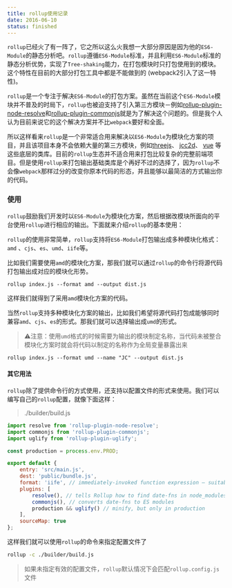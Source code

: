 ```yaml
---
title: rollup使用记录
date: 2016-06-10
status: finished
---
```


`rollup`已经火了有一阵了，它之所以这么火我想一大部分原因是因为他的`ES6-Module`的静态分析吧。`rollup`遵循`ES6-Module`标准，并且利用`ES6-Module`标准的静态分析优势，实现了`Tree-shaking`能力，在打包模块时只打包使用到的模块。这个特性在目前的大部分打包工具中都是不能做到的 (webpack2引入了这一特性)。

`rollup`是一个专注于解决`ES6-Module`的打包方案。虽然在当前这个`ES6-Module`模块并不普及的时局下，`rollup`也被迫支持了引入第三方模块－例如[rollup-plugin-node-resolve](https://github.com/rollup/rollup-plugin-node-resolve)和[rollup-plugin-commonjs](https://github.com/rollup/rollup-plugin-commonjs)就是为了解决这个问题的。但是我个人认为目前来说它的这个解决方案并不比`webpack`要好和全面。

所以这样看来`rollup`是一个非常适合用来解决以`ES6-Module`为模块化方案的项目，并且该项目本身不会依赖大量的第三方模块，例如[threejs](https://github.com/mrdoob/three.js/)、 [jcc2d](https://github.com/jasonChen1982/jcc2d)、 [vue](https://github.com/vuejs/vue) 等这些底层的类库。目前的`rollup`生态并不适合用来打包比较复杂的完整前端项目。但是使用`rollup`来打包输出基础类库是个再好不过的选择了，因为`rollup`不会像`webpack`那样过分的改变你原本代码的形态，并且能够以最简洁的方式输出你的代码。

### 使用

`rollup`鼓励我们开发时以`ES6-Module`为模块化方案，然后根据改模块所面向的平台使用`rollup`进行相应的输出。下面就来介绍`rollup`的基本使用：

`rollup`的使用非常简单，`rollup`支持将`ES6-Module`打包输出成多种模块化格式：`amd` 、`cjs`、`es`、`umd`、`iife`等。

比如我们需要使用`amd`的模块化方案，那我们就可以通过`rollup`的命令行将源代码打包输出成对应的模块化形势。

```
rollup index.js --format amd --output dist.js
```

这样我们就得到了采用`amd`模块化方案的代码。

当然`rollup`支持多种模块化方案的输出，比如我们希望将源代码打包成能够同时兼容`amd`、`cjs`、`es`的形式。那我们就可以选择输出成`umd`的形式。

> ⚠️注意：使用`umd`格式的时候需要为输出的模块制定名称，当代码未被整合模块化方案时就会将代码以制定的名称作为全局变量暴露出来

```
rollup index.js --format umd --name "JC" --output dist.js
```

#### 其它用法

`rollup`除了提供命令行的方式使用，还支持以配置文件的形式来使用。我们可以编写自己的`rollup`配置，就像下面这样：

> ./builder/build.js

```javascript
import resolve from 'rollup-plugin-node-resolve';
import commonjs from 'rollup-plugin-commonjs';
import uglify from 'rollup-plugin-uglify';

const production = process.env.PROD;

export default {
	entry: 'src/main.js',
	dest: 'public/bundle.js',
	format: 'iife', // immediately-invoked function expression — suitable for <script> tags
	plugins: [
		resolve(), // tells Rollup how to find date-fns in node_modules
		commonjs(), // converts date-fns to ES modules
		production && uglify() // minify, but only in production
	],
	sourceMap: true
};
```

这样我们就可以使用`rollup`的命令来指定配置文件了

```sh
rollup -c ./builder/build.js
```

> 如果未指定有效的配置文件，`rollup`默认情况下会匹配`rollup.config.js`文件

